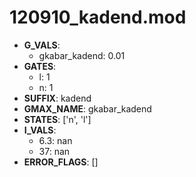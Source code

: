 # 120910_kadend.mod

- **G_VALS**:
  - gkabar_kadend: 0.01
- **GATES**:
  - l: 1
  - n: 1
- **SUFFIX**: kadend
- **GMAX_NAME**: gkabar_kadend
- **STATES**: ['n', 'l']
- **I_VALS**:
  - 6.3: nan
  - 37: nan
- **ERROR_FLAGS**: []
